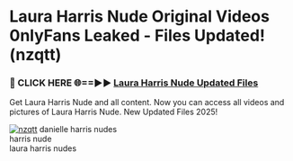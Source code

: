 # Laura Harris Nude Original Videos 0nlyFans Leaked - Files Updated! (nzqtt)

<h3>🔴 CLICK HERE 🌐==►► <a href="https://tinyurl.com/5h6xmrr3" rel="nofollow">Laura Harris Nude Updated Files</a></h3>

Get Laura Harris Nude and all content. Now you can access all videos and pictures of Laura Harris Nude. New Updated Files 2025!

[![nzqtt](https://i.imgur.com/KVD873Z.gif)](https://tinyurl.com/5h6xmrr3)
danielle harris nudes<br>
harris nude<br>
laura harris nudes